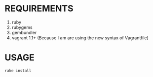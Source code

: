 REQUIREMENTS
============

1. ruby
2. rubygems
3. gembundler
4. vagrant 1.1+ (Because I am are using the new syntax of Vagrantfile)

USAGE
=====

    rake install

